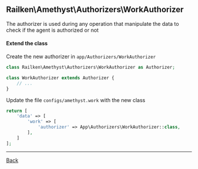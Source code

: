 ## Railken\Amethyst\Authorizers\WorkAuthorizer

The authorizer is used during any operation that manipulate the data to check if the agent is authorized or not

#### Extend the class

Create the new authorizer in `app/Authorizers/WorkAuthorizer`
```php
class Railken\Amethyst\Authorizers\WorkAuthorizer as Authorizer;

class WorkAuthorizer extends Authorizer {
	// ...
}
```
Update the file `configs/amethyst.work` with the new class
```php
return [
    'data' => [
        'work' => [
            'authorizer' => App\Authorizers\WorkAuthorizer::class,
        ],
    ]
];
```

---
[Back](index.md)